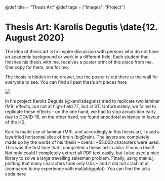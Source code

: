 @def title = "Thesis Art"
@def tags = ["Images", "Project"]

# Thesis Art: Karolis Degutis \date{12. August 2020}

The idea of thesis art is to inspire discussion with persons who do not have an academic background or work in a different field. Each student that finishes his thesis with me, receives a poster print of this piece from me. One copy for them, one for me.

The thesis is hidden in the drawer, but the poster is out there at the wall for everyone to see. You can find all past thesis art pieces here

![](/assets/a2_karolis-727x1024.jpg)

In his project Karolis Degutis (@karolisdegutis) tried to replicate two laminar fMRI effects, but not at high-field 7T, but at 3T. Unfortunately, we failed to replicate these effects – on the one hand, we had to stop acquisition early due to COVID-19, on the other hand, we found anecdotal evidence in favour of the H0.

Karolis made use of laminar fMRI, and accordingly in this thesis art, I used a layerified horizontal slice of brain (bigBrain). The layers are completely made up by the words of his thesis – overall ~55.000 characters were used. This was the first time that I completed a thesis art in Julia. It was a blast! Not only could I completely extract all PDF text easily, but I also used a nice library to solve a large travelling salesman problem. Finally, using makie.jl, plotting that many characters took only 0.5s – and it did not crash at all (compared to my experience with matlab/ggplot).
You can find the julia code here